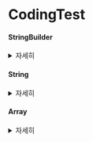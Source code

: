 # CodingTest

#### StringBuilder
<details>
  <summary>자세히</summary>

  1. append(String) : 추가
  2. repeat(int) :현재 내용을 지정된 횟수만큼 반복하여 추가 -> string에서 사용 가능

</details>

#### String
<details>
  <summary>자세히</summary>
  <span><b> 문자열 + int = 문자열</b></span>

  
  
  1. replaceAll(): 두 번째 매개변수로 정규 표현식과 일치하는 모든 패턴을 대체.
  2. replace(): 첫 번째 발견된 문자열만을 대체
  3. toLowerCase() : 소문자로 변환
  4. toUpperCase() : 대문자로 변환
  5. concat(String) : 문자열 합치기
  6. contains(String) : 포함하는지 여부 확인
  7. substring(int) : 해당 인덱스부터 끝까지 자르기
</details>


#### Array
<details>
  <summary>자세히</summary>
  1. Arrays.copyOfRange([],int, int) : 범위를 지정해서 일부 요소만을 복사
  2. Arrays.copyOf([],int) : 처음부터 int까지를 복사

  
</details>
